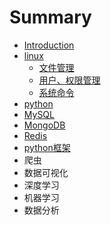 # Summary

* [Introduction](README.md)
* [linux](linuxji-chu.md)
  * [文件管理](linuxji-chu/wen-jian-guan-li.md)
  * [用户、权限管理](linuxji-chu/yong-hu-3001-quan-xian-guan-li.md)
  * [系统命令](linuxji-chu/xi-tong-ming-ling.md)
* [python](python.md)
* [MySQL](mysql.md)
* [MongoDB](mongodb.md)
* [Redis](redis.md)
* [python框架](pythonkuang-jia.md)
* 爬虫
* 数据可视化
* 深度学习
* 机器学习
* 数据分析

